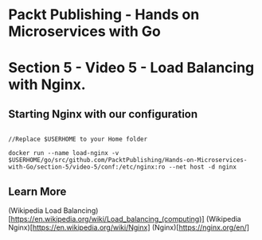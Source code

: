 # Packt Publishing - Hands on Microservices with Go
# Section 5 - Video 5 - Load Balancing with Nginx.

## Starting Nginx with our configuration

```

//Replace $USERHOME to your Home folder

docker run --name load-nginx -v $USERHOME/go/src/github.com/PacktPublishing/Hands-on-Microservices-with-Go/section-5/video-5/conf:/etc/nginx:ro --net host -d nginx

```

## Learn More

(Wikipedia Load Balancing)[https://en.wikipedia.org/wiki/Load_balancing_(computing)]
(Wikipedia Nginx)[https://en.wikipedia.org/wiki/Nginx]
(Nginx)[https://nginx.org/en/]
